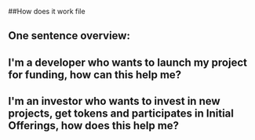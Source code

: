 ##How does it work file

## One sentence overview:


## I'm a developer who wants to launch my project for funding, how can this help me?


## I'm an investor who wants to invest in new projects, get tokens and participates in Initial Offerings, how does this help me?


